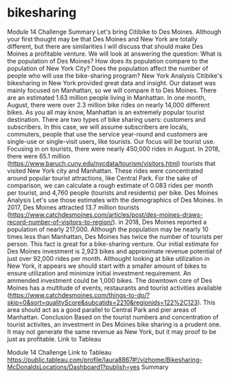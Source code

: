 # bikesharing

Module 14 Challenge
Summary
Let's bring Citibike to Des Moines. Although your first thought may be that Des Moines and New York are totally different, but there are similarities I will discuss that should make Des Moines a profitable venture. We will look at answering the question:
What is the population of Des Moines? How does its population compare to the population of New York City? Does the population affect the number of people who will use the bike-sharing program?
New York Analysis
Citibike's bikesharing in New York provided great data and insight. Our dataset was mainly focused on Manhattan, so we will compare it to Des Moines.
There are an estimated 1.63 million people living in Manhattan. In one month, August, there were over 2.3 million bike rides on nearly 14,000 different bikes. As you all may know, Manhattan is an extremely popular tourist destination. There are two types of bike sharing users: customers and subscribers. In this case, we will assume subscribers are locals, commuters, people that use the service year-round and customers are single-use or single-visit users, like tourists. Our focus will be tourist use.
Focusing in on tourists, there were nearly 450,000 rides in August. In 2018, there were 65.1 million (https://www.baruch.cuny.edu/nycdata/tourism/visitors.html) tourists that visited New York city and Manhattan. These rides were concentrated around popular tourist attractions, like Central Park. For the sake of comparison, we can calculate a rough estimate of 0.083 rides per month per tourist, and 4,760 people (tourists and residents) per bike.
Des Moines Analysis
Let's use those estimates with the demographics of Des Moines. In 2017, Des Moines attracted 13.7 million tourists (https://www.catchdesmoines.com/articles/post/des-moines-draws-record-number-of-visitors-to-region/). in 2018, Des Moines reported a population of nearly 217,000. Although the population may be nearly 10 times less than Manhattan, Des Moines has twice the number of tourists per person. This fact is great for a bike-sharing venture.
Our initial estimate for Des Moines investment is 2,923 bikes and approximate revenue potential of just over 92,000 rides per month. Althought looking at bike utilization in New York, it appears we should start with a smaller amount of bikes to ensure utilization and minimize initial investment requirement. An ammended investment could be 1,000 bikes.
The downtown core of Des Moines has a multitude of events, restaurants and tourist activities available (https://www.catchdesmoines.com/things-to-do/?skip=0&sort=qualityScore&subcatids=2210&regionids=122%2C123). This area should act as a good parallel to Central Park and pier areas of Manhattan.
Conclusion
Based on the tourist numbers and concentration of tourist activites, an investment in Des Moines bike sharing is a prudent one. It may not generate the same revenue as New York, but it may proof to be just as profitable.
Link to Tableau

Module 14 Challenge
Link to Tableau
https://public.tableau.com/profile/laura8867#!/vizhome/Bikesharing-McDonaldsLocations/Dashboard1?publish=yes
Summary




